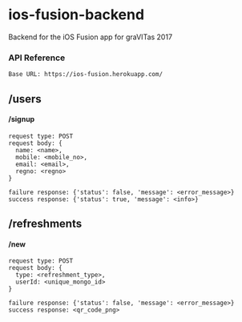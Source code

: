 # ios-fusion-backend
Backend for the iOS Fusion app for graVITas 2017

### API Reference

`Base URL: https://ios-fusion.herokuapp.com/`

## /users

#### /signup

    request type: POST
    request body: {
      name: <name>,
      mobile: <mobile_no>,
      email: <email>,
      regno: <regno>
    }

    failure response: {'status': false, 'message': <error_message>}
    success response: {'status': true, 'message': <info>}

## /refreshments

#### /new

    request type: POST
    request body: {
      type: <refreshment_type>,
      userId: <unique_mongo_id>
    }

    failure response: {'status': false, 'message': <error_message>}
    success response: <qr_code_png>
